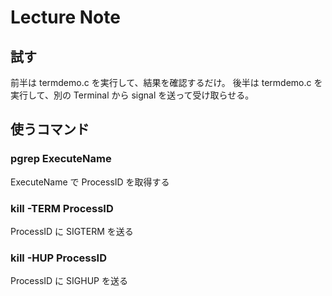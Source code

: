 # Lecture Note



## 試す

前半は termdemo.c を実行して、結果を確認するだけ。
後半は termdemo.c を実行して、別の Terminal から signal を送って受け取らせる。  



## 使うコマンド

### pgrep ExecuteName

ExecuteName で ProcessID を取得する

### kill -TERM ProcessID

ProcessID に SIGTERM を送る

### kill -HUP ProcessID

ProcessID に SIGHUP を送る


